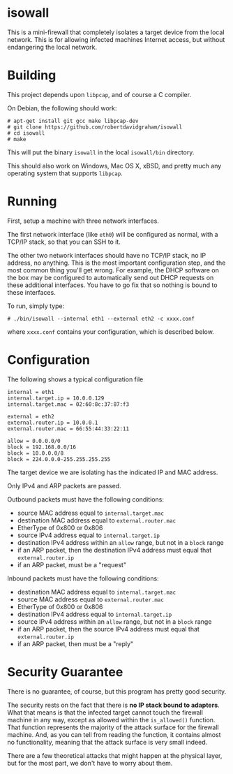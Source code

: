 isowall
=======

This is a mini-firewall that completely isolates a target device from the local network.
This is for allowing infected machines Internet access, but without endangering the
local network.


# Building

This project depends upon `libpcap`, and of course a C compiler.

On Debian, the following should work:

    # apt-get install git gcc make libpcap-dev
    # git clone https://github.com/robertdavidgraham/isowall
    # cd isowall
    # make
  
This will put the binary `isowall` in the local `isowall/bin` directory.

This should also work on Windows, Mac OS X, xBSD, and pretty much any operating system that supports `libpcap`.


# Running

First, setup a machine with three network interfaces.

The first network interface (like `eth0`) will be configured as normal, with a TCP/IP stack,
so that you can SSH to it.

The other two network interfaces should have no TCP/IP stack, no IP address, no anything. This is the
most important configuration step, and the most common thing you'll get wrong. For example, the DHCP
software on the box may be configured to automatically send out DHCP requests on these additional
interfaces. You have to go fix that so nothing is bound to these interfaces.

To run, simply type:

    # ./bin/isowall --internal eth1 --external eth2 -c xxxx.conf
  
where `xxxx.conf` contains your configuration, which is described below.


# Configuration

The following shows a typical configuration file

    internal = eth1
    internal.target.ip = 10.0.0.129
    internal.target.mac = 02:60:8c:37:87:f3
  
    external = eth2
    external.router.ip = 10.0.0.1
    external.router.mac = 66:55:44:33:22:11
  
    allow = 0.0.0.0/0
    block = 192.168.0.0/16
    block = 10.0.0.0/8
    block = 224.0.0.0-255.255.255.255


The target device we are isolating has the indicated IP and MAC address.

Only IPv4 and ARP packets are passed.

Outbound packets must have the following conditions:
  * source MAC address equal to `internal.target.mac`
  * destination MAC address equal to `external.router.mac`
  * EtherType of 0x800 or 0x806
  * source IPv4 address equal to `internal.target.ip`
  * destination IPv4 address within an `allow` range, but not in a `block` range
  * if an ARP packet, then the destination IPv4 address must equal that `external.router.ip`
  * if an ARP packet, must be a "request"

Inbound packets must have the following conditions:
  * destination MAC address equal to `internal.target.mac`
  * source MAC address equal to `external.router.mac`
  * EtherType of 0x800 or 0x806
  * destination IPv4 address equal to `internal.target.ip`
  * source IPv4 address within an `allow` range, but not in a `block` range
  * if an ARP packet, then the source IPv4 address must equal that `external.router.ip`
  * if an ARP packet, then must be a "reply"


# Security Guarantee

There is no guarantee, of course, but this program has pretty good security.

The security rests on the fact that there is **no IP stack bound to adapters**.
What that means is that the infected target cannot touch the firewall
machine in any way, except as allowed within the `is_allowed()` function.
That function represents the majority of the attack surface for the firewall
machine. And, as you can tell from reading the function, it contains almost
no functionality, meaning that the attack surface is very small indeed.

There are a few theoretical attacks that might happen at the physical layer,
but for the most part, we don't have to worry about them.




